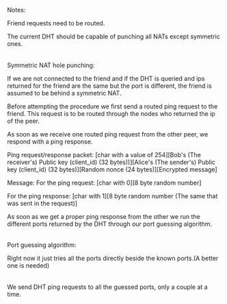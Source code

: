 Notes:

Friend requests need to be routed.

The current DHT should be capable of punching all NATs except symmetric ones.

######

Symmetric NAT hole punching:

If we are not connected to the friend and if the DHT is queried and ips 
returned for the friend are the same but the port is different, the friend is 
assumed to be behind a symmetric NAT.

Before attempting the procedure we first send a routed ping request to the 
friend. This request is to be routed through the nodes who returned the ip of 
the peer.

As soon as we receive one routed ping request from the other peer, we respond 
with a ping response. 

Ping request/response packet:
[char with a value of 254][Bob's (The receiver's) Public key (client_id) (32 bytes))][Alice's (The sender's) Public key (client_id) (32 bytes)][Random nonce (24 bytes)][Encrypted message]

Message:
For the ping request:
[char with 0][8 byte random number]

For the ping response:
[char with 1][8 byte random number (The same that was sent in the request)]

As soon as we get a proper ping response from the other we run the different 
ports returned by the DHT through our port guessing algorithm.

######

Port guessing algorithm:

Right now it just tries all the ports directly beside the known ports.(A better one is needed)

######

We send DHT ping requests to all the guessed ports, only a couple at a time.